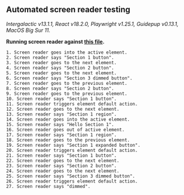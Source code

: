 ## Automated screen reader testing

_Intergalactic v13.1.1, React v18.2.0, Playwright v1.25.1,
Guidepup v0.13.1, MacOS Big Sur 11._

**Running screen reader against [this file](https://github.com/semrush/intergalactic/blob/master/website/docs/components/accordion/examples/base.jsx).**

```
1. Screen reader goes into the active element.
2. Screen reader says "Section 1 button".
3. Screen reader goes to the next element.
4. Screen reader says "Section 2 button".
5. Screen reader goes to the next element.
6. Screen reader says "Section 3 dimmed button".
7. Screen reader goes to the previous element.
8. Screen reader says "Section 2 button".
9. Screen reader goes to the previous element.
10. Screen reader says "Section 1 button".
11. Screen reader triggers element default action.
12. Screen reader goes to the next element.
13. Screen reader says "Section 1 region".
14. Screen reader goes into the active element.
15. Screen reader says "Hello Section 1".
16. Screen reader goes out of active element.
17. Screen reader says "Section 1 region".
18. Screen reader goes to the previous element.
19. Screen reader says "Section 1 expanded button".
20. Screen reader triggers element default action.
21. Screen reader says "Section 1 button".
22. Screen reader goes to the next element.
23. Screen reader says "Section 2 button".
24. Screen reader goes to the next element.
25. Screen reader says "Section 3 dimmed button".
26. Screen reader triggers element default action.
27. Screen reader says "dimmed".
```
